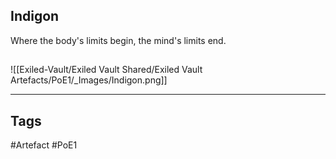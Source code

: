## Indigon
Where the body's limits begin,
the mind's limits end.
##
![[Exiled-Vault/Exiled Vault Shared/Exiled Vault Artefacts/PoE1/_Images/Indigon.png]]

---
## Tags
#Artefact
#PoE1